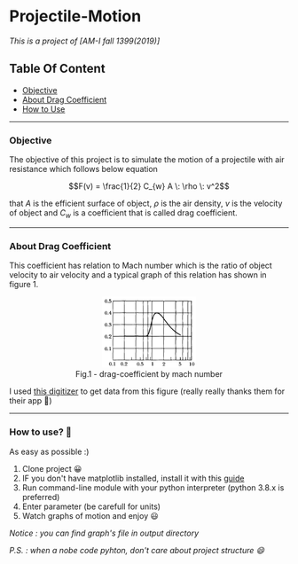 # Projectile-Motion
*This is a project of [AM-I fall 1399(2019)]*
## Table Of Content
<div>
  <ul>
    <li><a href="#objective">Objective</a></li>
    <li><a href="#about-drag-coefficient">About Drag Coefficient</a></li>
    <li><a href="#how-to-use-">How to Use</a></li>
  </ul>
</div>

-----------------------------------
### Objective
The objective of this project is to simulate the motion of a projectile with air resistance which follows below equation
```math
F(v) = \frac{1}{2} C_{w} A \: \rho \: v^2
```
that $`A`$ is the efficient surface of object, $`\rho`$ is the air density, $`v`$ is the velocity of object and $`C_{w}`$ is a coefficient that is called drag coefficient.

-----------------------------------
### About Drag Coefficient
This coefficient has relation to Mach number which is the ratio of object velocity to air velocity and a typical graph of this relation has shown in figure 1.

<div align="center">

  <figure>
    <img src="resources/drag-coefficient.jpg" alt="drag-coefficient" width="40%" >
    <figcaption>Fig.1 - drag-coefficient by mach number</figcaption>
  </figure>
</div>

I used [this digitizer](http://getdata-graph-digitizer.com/index.php) to get data from this figure (really really thanks them for their app 🙏)

-------------------------------------

### How to use? 🤨
As easy as possible :)

1. Clone project 😀
2. IF you don't have matplotlib installed, install it with this [guide](https://matplotlib.org/users/installing.html)
3. Run command-line module with your python interpreter (python 3.8.x is preferred)
4. Enter parameter (be carefull for units)
5. Watch graphs of motion and enjoy 😃

*Notice : you can find graph's file in *output* directory*


*P.S. : when a nobe code pyhton, don't care about project structure 😄*